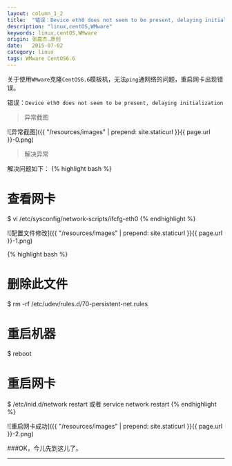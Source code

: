```yaml
---
layout: column_1_2
title:  "错误：Device eth0 does not seem to be present, delaying initialization"
description: "linux,centOS,WMware"
keywords: linux,centOS,WMware
origin: 张嘉杰.原创
date:   2015-07-02
category: linux
tags: WMware CentOS6.6
---
```

关于使用`WMware`克隆`CentOS6.6`模板机，无法`ping`通网络的问题，重启网卡出现错误。
<!--more-->

错误：`Device eth0 does not seem to be present, delaying initialization`

> 异常截图

![异常截图]({{ "/resources/images" | prepend: site.staticurl }}{{ page.url }}-0.png)  

> 解决异常

解决问题如下：
{% highlight bash %}
# 查看网卡
$ vi /etc/sysconfig/network-scripts/ifcfg-eth0 
{% endhighlight %}

![配置文件修改]({{ "/resources/images" | prepend: site.staticurl }}{{ page.url }}-1.png)  

{% highlight bash %}
# 删除此文件
$ rm -rf /etc/udev/rules.d/70-persistent-net.rules

# 重启机器
$ reboot

# 重启网卡
$ /etc/inid.d/network restart 或者 service network restart
{% endhighlight %}

![重启网卡成功]({{ "/resources/images" | prepend: site.staticurl }}{{ page.url }}-2.png)  

###OK，今儿先到这儿了。

-----------------------
